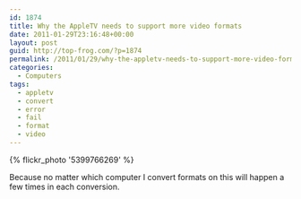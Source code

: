 ```yaml
---
id: 1874
title: Why the AppleTV needs to support more video formats
date: 2011-01-29T23:16:48+00:00
layout: post
guid: http://top-frog.com/?p=1874
permalink: /2011/01/29/why-the-appletv-needs-to-support-more-video-formats/
categories:
  - Computers
tags:
  - appletv
  - convert
  - error
  - fail
  - format
  - video
---
```

{% flickr_photo '5399766269' %}

Because no matter which computer I convert formats on this will happen a few times in each conversion.